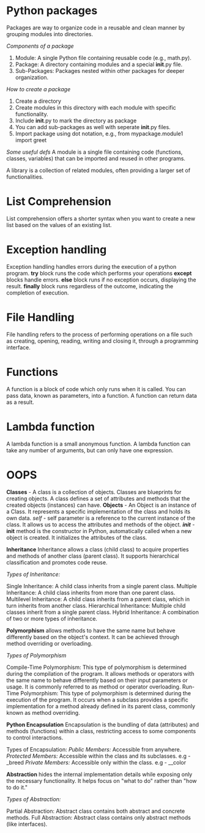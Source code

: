 # Python packages
Packages are way to organize code in a reusable and clean manner by grouping modules into directories.

*Components of a package*
1. Module: A single Python file containing reusable code (e.g., math.py).
2. Package: A directory containing modules and a special __init__.py file.
3. Sub-Packages: Packages nested within other packages for deeper organization.

*How to create a package*
1. Create a directory
2. Create modules in this directory with each module with specific functionality.
3. Include __init__.py to mark the directory as package
4. You can add sub-packages as well with seperate __init__.py files.
5. Import package using dot notation, e.g., from mypackage.module1 import greet

*Some useful defs*
A module is a single file containing code (functions, classes, variables) that can be imported and reused in other programs.

A library is a collection of related modules, often providing a larger set of functionalities.

# List Comprehension
List comprehension offers a shorter syntax when you want to create a new list based on the values of an existing list.

# Exception handling

Exception handling handles errors during the execution of a python program. 
**try** block runs the code which performs your operations
**except** blocks handle errors.
**else** block runs if no exception occurs, displaying the result.
**finally** block runs regardless of the outcome, indicating the completion of execution.

# File Handling
File handling refers to the process of performing operations on a file such as creating, opening, reading, writing and closing it, through a programming interface. 

# Functions
A function is a block of code which only runs when it is called.
You can pass data, known as parameters, into a function.
A function can return data as a result.

# Lambda function
A lambda function is a small anonymous function.
A lambda function can take any number of arguments, but can only have one expression.

# OOPS
**Classes** - A class is a collection of objects. Classes are blueprints for creating objects. A class defines a set of attributes and methods that the created objects (instances) can have.
**Objects** - An Object is an instance of a Class. It represents a specific implementation of the class and holds its own data.
*self* - self parameter is a reference to the current instance of the class. It allows us to access the attributes and methods of the object.
*__init__* - __init__ method is the constructor in Python, automatically called when a new object is created. It initializes the attributes of the class.

**Inheritance**
Inheritance allows a class (child class) to acquire properties and methods of another class (parent class). It supports hierarchical classification and promotes code reuse.

*Types of Inheritance:*

Single Inheritance: A child class inherits from a single parent class.
Multiple Inheritance: A child class inherits from more than one parent class.
Multilevel Inheritance: A child class inherits from a parent class, which in turn inherits from another class.
Hierarchical Inheritance: Multiple child classes inherit from a single parent class.
Hybrid Inheritance: A combination of two or more types of inheritance.

**Polymorphism** allows methods to have the same name but behave differently based on the object's context. It can be achieved through method overriding or overloading.

*Types of Polymorphism*

Compile-Time Polymorphism: This type of polymorphism is determined during the compilation of the program. It allows methods or operators with the same name to behave differently based on their input parameters or usage. It is commonly referred to as method or operator overloading.
Run-Time Polymorphism: This type of polymorphism is determined during the execution of the program. It occurs when a subclass provides a specific implementation for a method already defined in its parent class, commonly known as method overriding.

**Python Encapsulation**
Encapsulation is the bundling of data (attributes) and methods (functions) within a class, restricting access to some components to control interactions.

Types of Encapsulation:
*Public Members:* Accessible from anywhere.
*Protected Members:* Accessible within the class and its subclasses. e.g - _breed
*Private Members:* Accessible only within the class. e.g - __color

**Abstraction** hides the internal implementation details while exposing only the necessary functionality. It helps focus on "what to do" rather than "how to do it."

*Types of Abstraction:*

Partial Abstraction: Abstract class contains both abstract and concrete methods.
Full Abstraction: Abstract class contains only abstract methods (like interfaces).